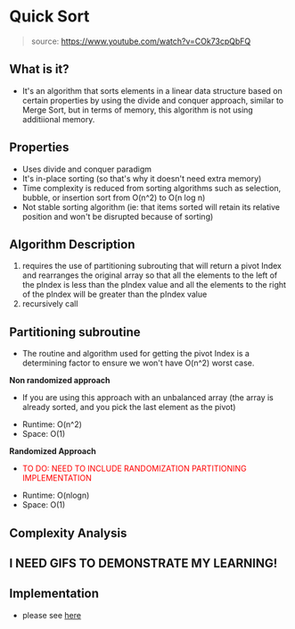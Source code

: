 # Quick Sort
> source: https://www.youtube.com/watch?v=COk73cpQbFQ

## What is it?
- It's an algorithm that sorts elements in a linear data structure based on certain properties by using the divide and conquer approach, similar to Merge Sort, but in terms of memory, this algorithm is not using additiional memory. 

## Properties
- Uses divide and conquer paradigm
- It's in-place sorting (so that's why it doesn't need extra memory)
- Time complexity is reduced from sorting algorithms such as selection, bubble, or insertion sort from O(n^2) to O(n log n)
- Not stable sorting algorithm (ie: that items sorted will retain its relative position and won't be disrupted because of sorting)

## Algorithm Description

1. requires the use of partitioning subrouting that will return a pivot Index and rearranges the original array so that all the elements to the left of the pIndex is less than the pIndex value and all the elements to the right of the pIndex will be greater than the pIndex value
1. recursively call 

## Partitioning subroutine

- The routine and algorithm used for getting the pivot Index is a determining factor to ensure we won't have O(n^2) worst case.

**Non randomized approach**
- If you are using this approach with an unbalanced array (the array is already sorted, and you pick the last element as the pivot)
* Runtime: O(n^2)
* Space: O(1)

**Randomized Approach**
- <span style="color:red">TO DO: NEED TO INCLUDE RANDOMIZATION PARTITIONING IMPLEMENTATION</span>
* Runtime: O(nlogn)
* Space: O(1)

## Complexity Analysis

## I NEED GIFS TO DEMONSTRATE MY LEARNING!

## Implementation

- please see [here](https://github.com/lilyyanglt/algorithm_challenges/blob/master/algorithms/implementation/cpp/quickSort.cpp)